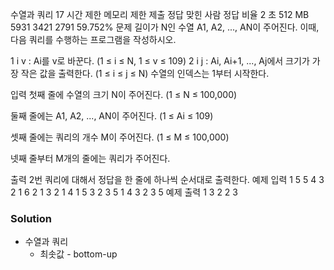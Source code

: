 수열과 쿼리 17
시간 제한	메모리 제한	제출	정답	맞힌 사람	정답 비율
2 초	512 MB	5931	3421	2791	59.752%
문제
길이가 N인 수열 A1, A2, ..., AN이 주어진다. 이때, 다음 쿼리를 수행하는 프로그램을 작성하시오.

1 i v : Ai를 v로 바꾼다. (1 ≤ i ≤ N, 1 ≤ v ≤ 109)
2 i j : Ai, Ai+1, ..., Aj에서 크기가 가장 작은 값을 출력한다. (1 ≤ i ≤ j ≤ N)
수열의 인덱스는 1부터 시작한다.

입력
첫째 줄에 수열의 크기 N이 주어진다. (1 ≤ N ≤ 100,000)

둘째 줄에는 A1, A2, ..., AN이 주어진다. (1 ≤ Ai ≤ 109)

셋째 줄에는 쿼리의 개수 M이 주어진다. (1 ≤ M ≤ 100,000)

넷째 줄부터 M개의 줄에는 쿼리가 주어진다.

출력
2번 쿼리에 대해서 정답을 한 줄에 하나씩 순서대로 출력한다.
예제 입력 1 
5
5 4 3 2 1
6
2 1 3
2 1 4
1 5 3
2 3 5
1 4 3
2 3 5
예제 출력 1 
3
2
2
3


### Solution
- 수열과 쿼리
	- 최솟값
		  - bottom-up